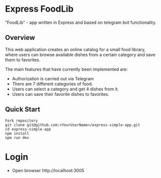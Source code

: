 # Express FoodLib

"FoodLib" - app written in Express and based on telegram bot functionality.

## Overview

This web application creates an online catalog for a small food library, where users can browse available dishes from a certain category and save them to favorites.

The main features that have currently been implemented are:

* Authorization is carried out via Telegram 
* There are 7 different categories of food.
* Users can select a category and get 4 dishes from it.
* Users can save their favorite dishes to favorites.

## Quick Start

```
Fork repository
git clone git@github.com:<YourUserName>/express-simple-app.git
cd express-simple-app
npm install
npm run dev
```

# Login

- Open browser http://localhost:3005